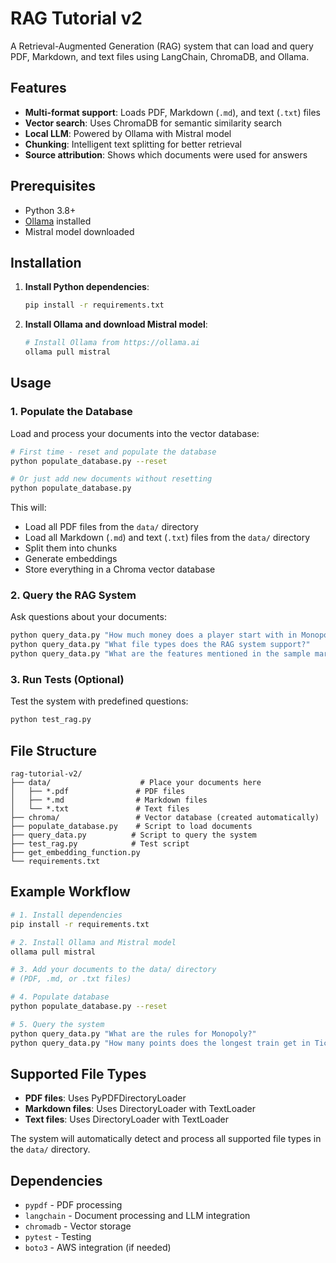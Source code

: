 # RAG Tutorial v2

A Retrieval-Augmented Generation (RAG) system that can load and query PDF, Markdown, and text files using LangChain, ChromaDB, and Ollama.

## Features

- **Multi-format support**: Loads PDF, Markdown (`.md`), and text (`.txt`) files
- **Vector search**: Uses ChromaDB for semantic similarity search
- **Local LLM**: Powered by Ollama with Mistral model
- **Chunking**: Intelligent text splitting for better retrieval
- **Source attribution**: Shows which documents were used for answers

## Prerequisites

- Python 3.8+
- [Ollama](https://ollama.ai) installed
- Mistral model downloaded

## Installation

1. **Install Python dependencies**:
   ```bash
   pip install -r requirements.txt
   ```

2. **Install Ollama and download Mistral model**:
   ```bash
   # Install Ollama from https://ollama.ai
   ollama pull mistral
   ```

## Usage

### 1. Populate the Database

Load and process your documents into the vector database:

```bash
# First time - reset and populate the database
python populate_database.py --reset

# Or just add new documents without resetting
python populate_database.py
```

This will:
- Load all PDF files from the `data/` directory
- Load all Markdown (`.md`) and text (`.txt`) files from the `data/` directory
- Split them into chunks
- Generate embeddings
- Store everything in a Chroma vector database

### 2. Query the RAG System

Ask questions about your documents:

```bash
python query_data.py "How much money does a player start with in Monopoly?"
python query_data.py "What file types does the RAG system support?"
python query_data.py "What are the features mentioned in the sample markdown file?"
```

### 3. Run Tests (Optional)

Test the system with predefined questions:

```bash
python test_rag.py
```

## File Structure

```
rag-tutorial-v2/
├── data/                    # Place your documents here
│   ├── *.pdf               # PDF files
│   ├── *.md                # Markdown files
│   └── *.txt               # Text files
├── chroma/                 # Vector database (created automatically)
├── populate_database.py    # Script to load documents
├── query_data.py          # Script to query the system
├── test_rag.py            # Test script
├── get_embedding_function.py
└── requirements.txt
```

## Example Workflow

```bash
# 1. Install dependencies
pip install -r requirements.txt

# 2. Install Ollama and Mistral model
ollama pull mistral

# 3. Add your documents to the data/ directory
# (PDF, .md, or .txt files)

# 4. Populate database
python populate_database.py --reset

# 5. Query the system
python query_data.py "What are the rules for Monopoly?"
python query_data.py "How many points does the longest train get in Ticket to Ride?"
```

## Supported File Types

- **PDF files**: Uses PyPDFDirectoryLoader
- **Markdown files**: Uses DirectoryLoader with TextLoader
- **Text files**: Uses DirectoryLoader with TextLoader

The system will automatically detect and process all supported file types in the `data/` directory.

## Dependencies

- `pypdf` - PDF processing
- `langchain` - Document processing and LLM integration
- `chromadb` - Vector storage
- `pytest` - Testing
- `boto3` - AWS integration (if needed)
